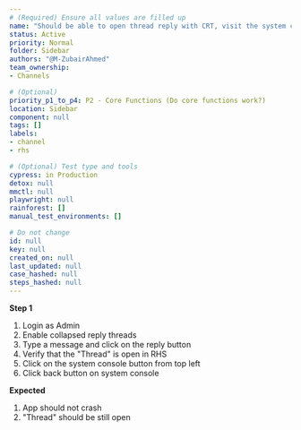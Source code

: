 ```yaml
---
# (Required) Ensure all values are filled up
name: "Should be able to open thread reply with CRT, visit the system console and come back without issues"
status: Active
priority: Normal
folder: Sidebar
authors: "@M-ZubairAhmed"
team_ownership: 
- Channels

# (Optional)
priority_p1_to_p4: P2 - Core Functions (Do core functions work?)
location: Sidebar
component: null
tags: []
labels:
- channel
- rhs

# (Optional) Test type and tools
cypress: in Production
detox: null
mmctl: null
playwright: null
rainforest: []
manual_test_environments: []

# Do not change
id: null
key: null
created_on: null
last_updated: null
case_hashed: null
steps_hashed: null
---
```


**Step 1**

1. Login as Admin
1. Enable collapsed reply threads
1. Type a message and click on the reply button
1. Verify that the "Thread" is open in RHS
1. Click on the system console button from top left
1. Click back button on system console


**Expected**

1. App should not crash
1. "Thread" should be still open